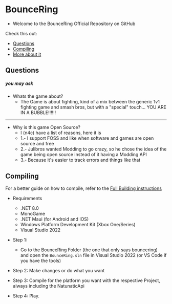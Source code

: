 # BounceRing
- Welcome to the BounceRing Official Repository on GitHub

Check this out:
- [Questions](#Questions)
- [Compiling](#Compiling)
- [More about it](http://100.84.48.30/projects/bouncering/about)

## Questions
##### you may ask

- Whats the game about?
	- The Game is about fighting, kind of a mix between the generic 1v1 fighting game and smash bros, but with a "special" touch... YOU ARE IN A BUBBLE!!!!!!

---

- Why is this game Open Source?
	- I (n4c) have a list of reasons, here it is
	- 1.- I support FOSS and like when software and games are open source and free
	- 2.- Julibros wanted Modding to go crazy, so he chose the idea of the game being open source instead of it having a Modding API
	- 3.- Because it's easier to track errors and things like that

## Compiling 
For a better guide on how to compile, refer to the [Full Building instructions](./Building.md)

- Requirements
	- .NET 8.0
	- MonoGame
	- .NET Maui (for Android and IOS)
	- Windows Platform Development Kit (Xbox One/Series)
	- Visual Studio 2022

- Step 1:
	- Go to the BounceRing Folder (the one that only says bouncering) and open the `BounceRing.sln` file in Visual Studio 2022 (or VS Code if you have the tools)

- Step 2: Make changes or do what you want

- Step 3: Compile for the platform you want with the respective Project, always including the NatunaticApi

- Step 4: Play.